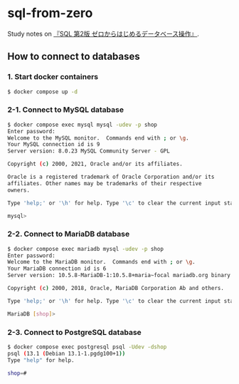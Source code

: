 # sql-from-zero

Study notes on [『SQL 第2版 ゼロからはじめるデータベース操作』](https://www.shoeisha.co.jp/book/detail/9784798144450).

## How to connect to databases

### 1. Start docker containers

```sh
$ docker compose up -d
```

### 2-1. Connect to MySQL database

```sh
$ docker compose exec mysql mysql -udev -p shop
Enter password:
Welcome to the MySQL monitor.  Commands end with ; or \g.
Your MySQL connection id is 9
Server version: 8.0.23 MySQL Community Server - GPL

Copyright (c) 2000, 2021, Oracle and/or its affiliates.

Oracle is a registered trademark of Oracle Corporation and/or its
affiliates. Other names may be trademarks of their respective
owners.

Type 'help;' or '\h' for help. Type '\c' to clear the current input statement.

mysql>
```

### 2-2. Connect to MariaDB database

```sh
$ docker compose exec mariadb mysql -udev -p shop
Enter password:
Welcome to the MariaDB monitor.  Commands end with ; or \g.
Your MariaDB connection id is 6
Server version: 10.5.8-MariaDB-1:10.5.8+maria~focal mariadb.org binary distribution

Copyright (c) 2000, 2018, Oracle, MariaDB Corporation Ab and others.

Type 'help;' or '\h' for help. Type '\c' to clear the current input statement.

MariaDB [shop]>
```

### 2-3. Connect to PostgreSQL database

```sh
$ docker compose exec postgresql psql -Udev -dshop
psql (13.1 (Debian 13.1-1.pgdg100+1))
Type "help" for help.

shop=#
```
